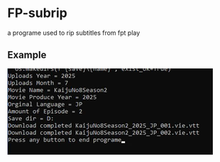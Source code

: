 
# FP-subrip

a programe used to rip subtitles from fpt play




## Example

![](https://github.com/nhutloveillya/FP-subrip/blob/main/example.jpg?raw=true)

